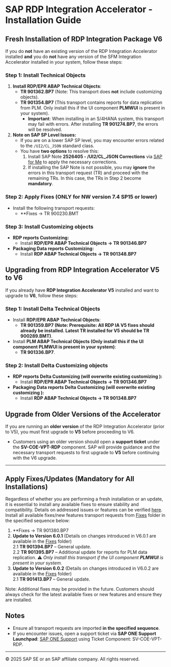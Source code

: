 # SAP RDP Integration Accelerator - Installation Guide

## Fresh Installation of RDP Integration Package V6

If you do **not** have an existing version of the RDP Integration Accelerator installed **and** you do **not** have any version of the SFM Integration Accelerator installed in your system, follow these steps:

### **Step 1: Install Technical Objects**
1. **Install RDP/EPR ABAP Technical Objects**:
   - **TR 901362.BP7** (Note: This transport does **not** include customizing objects).
   - **TR 901354.BP7** (This transport contains reports for data replication from PLM. Only install this if the UI component **PLMWUI** is present in your system).  
     - **Important**: When installing in an S/4HANA system, this transport may fail with errors. After installing **TR 901274.BP7**, the errors will be resolved.
2. **Note on SAP SP Level Issues:**
   - If you are on a lower SAP SP level, you may encounter errors related to the `/UI2/CL_JSON` standard class.
   - You have **two options** to resolve this:
     1. Install SAP Note **2526405 - /UI2/CL_JSON Corrections** via [SAP for Me](https://me.sap.com/notes/2526405) to apply the necessary corrections.
     2. If installing the SAP Note is not possible, you may **ignore** the errors in this transport request (TR) and proceed with the remaining TRs. In this case, the TRs in Step 2 become **mandatory**.

### **Step 2: Apply Fixes (ONLY for NW version 7.4 SP15 or lower)**
- Install the following transport requests:
  - **Fixes -> TR 900230.BMT


### **Step 3:  Install Customizing objects**
- **RDP reports Customizing:**
  - Install **RDP/EPR ABAP Technical Objects -> TR 901346.BP7**
- **Packaging Data reports Customizing:**
  - Install **RDP ABAP Technical Objects -> TR 901348.BP7**


## Upgrading from RDP Integration Accelerator V5 to V6

If you already have **RDP Integration Accelerator V5** installed and want to upgrade to **V6**, follow these steps:

### **Step 1: Install Delta Technical Objects**
- Install **RDP/EPR ABAP Technical Objects**:
  - **TR 901359.BP7 (Note: Prerequisite: All RDP IA V5 fixes should already be installed. Latest TR installed for V5 should be TR 900289.BMT)**.
- Install **PLM ABAP Technical Objects (Only install this if the UI component **PLMWUI** is present in your system)**:
  - **TR 901336.BP7**.

### **Step 2:  Install Delta Customizing objects**
- **RDP reports Delta Customizing (will overwrite existing customizing ):**
  - Install **RDP/EPR ABAP Technical Objects -> TR 901346.BP7**
- **Packaging Data reports Delta Customizing (will overwrite existing customizing ):**
  - Install **RDP ABAP Technical Objects -> TR 901348.BP7**

## **Upgrade from Older Versions of the Accelerator**
If you are running an **older version** of the RDP Integration Accelerator (prior to V5), you must first upgrade to **V5** before proceeding to V6. 

- Customers using an older version should open a **support ticket** under the **SV-COE-VPT-RDP** component. SAP will provide guidance and the necessary transport requests to first upgrade to **V5** before continuing with the V6 upgrade.

---
## Apply Fixes/Updates (Mandatory for All Installations)

Regardless of whether you are performing a fresh installation or an update, it is essential to install any available fixes to ensure stability and compatibility.
Details on addressed issues or features can be verified [here](Fixes).  
Install all available fixes/new features transport requests from [Fixes](Fixes) folder in the specified sequence below:

1. **Fixes -> TR 901380.BP7
2. **Update to Version 6.0.1** (Details on changes introduced in V6.0.1 are available in the [Fixes](Fixes) folder)<br>
   2.1 **TR 901394.BP7** – General update.<br>
   2.2 **TR 901395.BP7** – Additional update for reports for PLM data replication.  ⚠️ *Only install this transport if the UI component **PLMWUI** is present in your system.*
3. **Update to Version 6.0.2** (Details on changes introduced in V6.0.2 are available in the [Fixes](Fixes) folder)<br>
   2.1 **TR 901413.BP7** – General update.<br>


Note: Additional fixes may be provided in the future. Customers should always check for the latest available fixes or new features and ensure they are installed.


## Notes
- Ensure all transport requests are imported **in the specified sequence**.
- If you encounter issues, open a support ticket via **SAP ONE Support Launchpad**: [SAP ONE Support](https://support.sap.com/en/index.html) using Ticket Component: SV-COE-VPT-RDP.

---
© 2025 SAP SE or an SAP affiliate company. All rights reserved.

